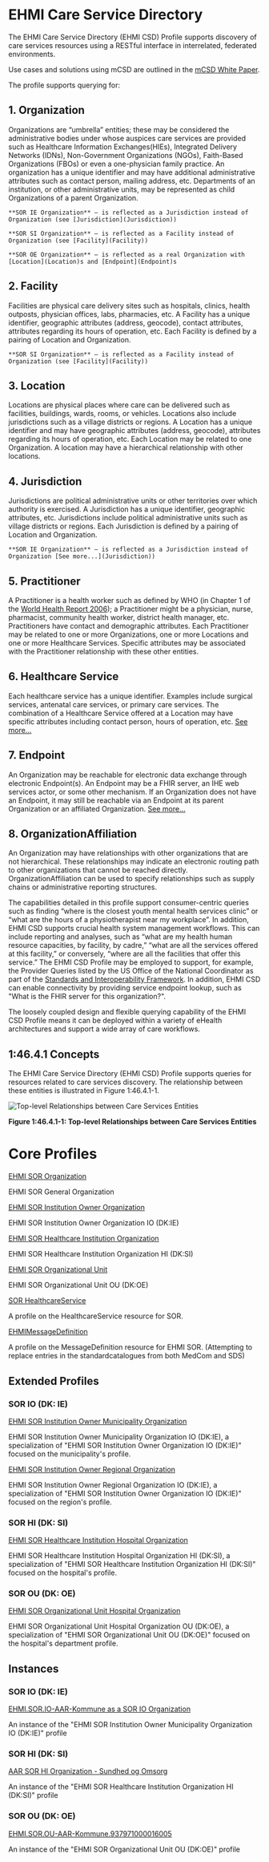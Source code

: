 # EHMI Care Service Directory

The EHMI Care Service Directory (EHMI CSD) Profile supports discovery of care services resources using a RESTful interface in interrelated, federated environments.

Use cases and solutions using mCSD are outlined in the [mCSD White Paper](https://profiles.ihe.net/ITI/papers/mCSD/index.html).

The profile supports querying for:

## 1. Organization

Organizations are “umbrella” entities; these may be considered the administrative bodies under whose auspices care services are provided such as Healthcare Information Exchanges(HIEs), Integrated Delivery Networks (IDNs), Non-Government Organizations (NGOs), Faith-Based Organizations (FBOs) or even a one-physician family practice. An organization has a unique identifier and may have additional administrative attributes such as contact person, mailing address, etc. Departments of an institution, or other administrative units, may be represented as child Organizations of a parent Organization.

    **SOR IE Organization** – is reflected as a Jurisdiction instead of Organization (see [Jurisdiction](Jurisdiction))

    **SOR SI Organization** – is reflected as a Facility instead of Organization (see [Facility](Facility))  

    **SOR OE Organization** – is reflected as a real Organization with [Location](Location)s and [Endpoint](Endpoint)s

## 2. Facility

Facilities are physical care delivery sites such as hospitals, clinics, health outposts, physician offices, labs, pharmacies, etc. A Facility has a unique identifier, geographic attributes (address, geocode), contact attributes, attributes regarding its hours of operation, etc. Each Facility is defined by a pairing of Location and Organization.

    **SOR SI Organization** – is reflected as a Facility instead of Organization (see [Facility](Facility))  

## 3. Location

Locations are physical places where care can be delivered such as facilities, buildings, wards, rooms, or vehicles. Locations also include jurisdictions such as a village districts or regions. A Location has a unique identifier and may have geographic attributes (address, geocode), attributes regarding its hours of operation, etc. Each Location may be related to one Organization. A location may have a hierarchical relationship with other locations.

## 4. Jurisdiction

Jurisdictions are political administrative units or other territories over which authority is exercised. A Jurisdiction has a unique identifier, geographic attributes, etc. Jurisdictions include political administrative units such as village districts or regions. Each Jurisdiction is defined by a pairing of Location and Organization.

    **SOR IE Organization** – is reflected as a Jurisdiction instead of Organization [See more...](Jurisdiction))

## 5. Practitioner

A Practitioner is a health worker such as defined by WHO (in Chapter 1 of the [World Health Report 2006](http://whqlibdoc.who.int/publications/2006/9241563176_eng.pdf)); a Practitioner might be a physician, nurse, pharmacist, community health worker, district health manager, etc. Practitioners have contact and demographic attributes. Each Practitioner may be related to one or more Organizations, one or more Locations and one or more Healthcare Services. Specific attributes may be associated with the Practitioner relationship with these other entities.

## 6. Healthcare Service

Each healthcare service has a unique identifier. Examples include surgical services, antenatal care services, or primary care services. The combination of a Healthcare Service offered at a Location may have specific attributes including contact person, hours of operation, etc. [See more...](Healthcare-Service)
    
## 7. Endpoint

An Organization may be reachable for electronic data exchange through electronic Endpoint(s). An Endpoint may be a FHIR server, an IHE web services actor, or some other mechanism. If an Organization does not have an Endpoint, it may still be reachable via an Endpoint at its parent Organization or an affiliated Organization. [See more...](Endpoint)

## 8. OrganizationAffiliation

An Organization may have relationships with other organizations that are not hierarchical. These relationships may indicate an electronic routing path to other organizations that cannot be reached directly. OrganizationAffiliation can be used to specify relationships such as supply chains or administrative reporting structures.

The capabilities detailed in this profile support consumer-centric queries such as finding “where is the closest youth mental health services clinic” or “what are the hours of a physiotherapist near my workplace”. In addition, EHMI CSD supports crucial health system management workflows. This can include reporting and analyses, such as “what are my health human resource capacities, by facility, by cadre,” “what are all the services offered at this facility,” or conversely, “where are all the facilities that offer this service.” The EHMI CSD Profile may be employed to support, for example, the Provider Queries listed by the US Office of the National Coordinator as part of the [Standards and
Interoperability Framework](https://www.healthit.gov/topic/interoperability/standards-interoperability-si-framework). In addition, EHMI CSD can enable connectivity by providing service endpoint lookup, such as "What is the FHIR server for this organization?".

The loosely coupled design and flexible querying capability of the EHMI CSD Profile means it can be deployed within a variety of eHealth architectures and support a wide array of care workflows.

## 1:46.4.1 Concepts

The EHMI Care Service Directory (EHMI CSD) Profile supports queries for resources related to care services discovery. The relationship between these entities is illustrated in Figure 1:46.4.1-1.

![Top-level Relationships between Care Services Entities](mCSDRelationships.png)
<div style="clear: left;"></div>

**Figure 1:46.4.1-1: Top-level Relationships between Care Services Entities**

# Core Profiles

[EHMI SOR Organization](https://build.fhir.org/ig/medcomdk/dk-ehmi-mCSD/StructureDefinition-EHMI.SOR.Organization.html)

EHMI SOR General Organization

[EHMI SOR Institution Owner Organization](https://build.fhir.org/ig/medcomdk/dk-ehmi-mCSD/StructureDefinition-EHMI.SOR.InstitutionOwner.Organization.html)

EHMI SOR Institution Owner Organization IO (DK:IE)

[EHMI SOR Healthcare Institution Organization](https://build.fhir.org/ig/medcomdk/dk-ehmi-mCSD/StructureDefinition-EHMI.SOR.HealthcareInstitution.Organization.html)

EHMI SOR Healthcare Institution Organization HI (DK:SI)

[EHMI SOR Organizational Unit](https://build.fhir.org/ig/medcomdk/dk-ehmi-mCSD/StructureDefinition-EHMI.SOR.OrganizationalUnit.Organization.html)

EHMI SOR Organizational Unit OU (DK:OE)

[SOR HealthcareService](https://build.fhir.org/ig/medcomdk/dk-ehmi-mCSD/StructureDefinition-medcom.sor.HealthcareService.html)

A profile on the HealthcareService resource for SOR.

[EHMIMessageDefinition](https://build.fhir.org/ig/medcomdk/dk-ehmi-mCSD/StructureDefinition-EHMIMessageDefinition.html)

A profile on the MessageDefinition resource for EHMI SOR. (Attempting to replace entries in the standardcatalogues from both MedCom and SDS)


## Extended Profiles

### SOR IO (DK: IE)

[EHMI SOR Institution Owner Municipality Organization](https://build.fhir.org/ig/medcomdk/dk-ehmi-mCSD/StructureDefinition-EHMI.SOR.InstitutionOwner.Municipality.Organization.html)

EHMI SOR Institution Owner Municipality Organization IO (DK:IE), a specialization of "EHMI SOR Institution Owner Organization IO (DK:IE)" focused on the municipality's profile.

[EHMI SOR Institution Owner Regional Organization](https://build.fhir.org/ig/medcomdk/dk-ehmi-mCSD/StructureDefinition-EHMI.SOR.InstitutionOwner.Regional.Organization.html)

EHMI SOR Institution Owner Regional Organization IO (DK:IE), a specialization of "EHMI SOR Institution Owner Organization IO (DK:IE)" focused on the region's profile.

### SOR HI (DK: SI)

[EHMI SOR Healthcare Institution Hospital Organization](https://build.fhir.org/ig/medcomdk/dk-ehmi-mCSD/StructureDefinition-EHMI.SOR.HealthcareInstitution.Hospital.Organization.html)

EHMI SOR Healthcare Institution Hospital Organization HI (DK:SI), a specialization of "EHMI SOR Healthcare Institution Organization HI (DK:SI)" focused on the hospital's profile.

### SOR OU (DK: OE)

[EHMI SOR Organizational Unit Hospital Organization](https://build.fhir.org/ig/medcomdk/dk-ehmi-mCSD/StructureDefinition-EHMI.SOR.HospitalOUOrganization.Organization.html)

EHMI SOR Organizational Unit Hospital Organization OU (DK:OE), a specialization of "EHMI SOR Organizational Unit OU (DK:OE)" focused on the hospital's department profile.


## Instances

### SOR IO (DK: IE)

[EHMI.SOR.IO-AAR-Kommune as a SOR IO Organization](https://build.fhir.org/ig/medcomdk/dk-ehmi-mCSD/branches/main/Organization-EHMI.SOR.IO-AAR-Kommune.311000016009.html)

An instance of the "EHMI SOR Institution Owner Municipality Organization IO (DK:IE)" profile

### SOR HI (DK: SI)

[AAR SOR HI Organization - Sundhed og Omsorg](https://build.fhir.org/ig/medcomdk/dk-ehmi-mCSD/branches/main/Organization-EHMI.SOR.HI-AAR-Kommune.937961000016000.html)

An instance of the "EHMI SOR Healthcare Institution Organization HI (DK:SI)" profile

### SOR OU (DK: OE)

[EHMI.SOR.OU-AAR-Kommune.937971000016005](https://build.fhir.org/ig/medcomdk/dk-ehmi-mCSD/branches/main/Organization-EHMI.SOR.OU-AAR-Kommune.937971000016005.html)

An instance of the "EHMI SOR Organizational Unit OU (DK:OE)" profile
